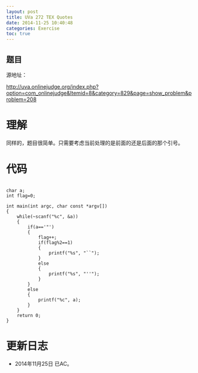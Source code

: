 ```yaml
---
layout: post
title: UVa 272 TEX Quotes
date: 2014-11-25 10:40:48
categories: Exercise
toc: true
---
```

## 题目
源地址：

http://uva.onlinejudge.org/index.php?option=com_onlinejudge&Itemid=8&category=829&page=show_problem&problem=208

# 理解
同样的，题目很简单。只需要考虑当前处理的是前面的还是后面的那个引号。

<!-- more -->

# 代码

```

char a;
int flag=0;

int main(int argc, char const *argv[])
{
	while(~scanf("%c", &a))
    {
        if(a=='"')
        {
            flag++;
            if(flag%2==1)
            {
                printf("%s", "``");
            }
            else
            {
                printf("%s", "''");
            }
        }
        else
        {
            printf("%c", a);
        }
    }
	return 0;
}

```

# 更新日志
- 2014年11月25日 已AC。

